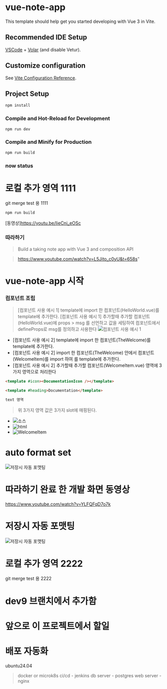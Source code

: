 # vue-note-app

This template should help get you started developing with Vue 3 in Vite.

## Recommended IDE Setup

[VSCode](https://code.visualstudio.com/) + [Volar](https://marketplace.visualstudio.com/items?itemName=Vue.volar) (and disable Vetur).

## Customize configuration

See [Vite Configuration Reference](https://vite.dev/config/).

## Project Setup

```sh
npm install
```

### Compile and Hot-Reload for Development

```sh
npm run dev
```

### Compile and Minify for Production

```sh
npm run build
```

### now status

# 로컬 추가 영역 1111

git merge test 용 1111

```sh
npm run build
```

[동영상]https://youtu.be/IieCni_eOSc

### 따라하기

> Build a taking note app with Vue 3 and composition API

> https://www.youtube.com/watch?v=L5Jito_c0yU&t=658s"

# vue-note-app 시작

### 컴포넌트 조립

> [컴포넌트 사용 예시 1] template에 import 한 컴포넌트(HelloWorld.vue)를 template에 추가한다.
> [컴포넌트 사용 예시 1] 추가할때 추가할 컴포넌트(HelloWorld.vue)에 props > msg 를 선언하고 값을 세팅하여 컴포넌트에서 defineProps로 msg를 정의하고 사용한다
> ![컴포넌트 사용 예시 1](image.png)

- [컴포넌트 사용 예시 2] template에 import 한 컴포넌트(TheWelcome)를 template에 추가한다.
- [컴포넌트 사용 예시 2] import 한 컴포넌트(TheWelcome) 안에서 컴포넌트(WelcomeItem)를 import 하여 를 template에 추가한다.
- [컴포넌트 사용 예시 2] 추가할때 추가할 컴포넌트(WelcomeItem.vue) 영역에 3가지 영역으로 처리한다

```html
<template #icon><DocumentationIcon /></template>

<template #heading>Documentation</template>

text 영역
```

> 위 3가지 영역 값은 3가지 slot에 매핑된다.

- ![소스](image-1.png)
- ![html](image-2.png)
- ![WelcomeItem](image-3.png)

# auto format set

![저장시 자동 포맷팅](image-4.png)

# 따라하기 완료 한 개발 화면 동영상

https://www.youtube.com/watch?v=YLFQFqD7o7k

# 저장시 자동 포맷팅

![저장시 자동 포맷팅](image-4.png)

# 로컬 추가 영역 2222

git merge test 용 2222

# dev9 브랜치에서 추가함

# 앞으로 이 프로젝트에서 할일

# 배포 자동화

ubuntu24.04

> docker or microk8s
> ci/cd - jenkins
> db server - postgres
> web server - nginx
